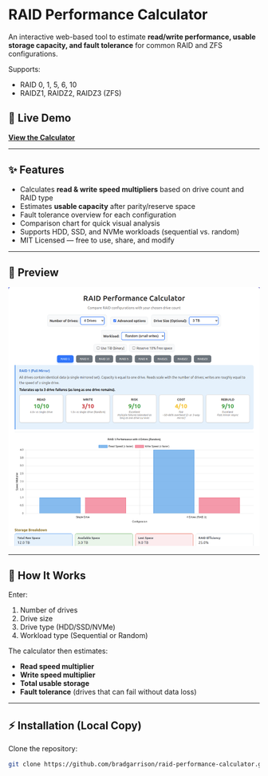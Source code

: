 # RAID Performance Calculator

An interactive web-based tool to estimate **read/write performance, usable storage capacity, and fault tolerance** for common RAID and ZFS configurations.

Supports:
- RAID 0, 1, 5, 6, 10
- RAIDZ1, RAIDZ2, RAIDZ3 (ZFS)

## 🚀 Live Demo
[**View the Calculator**](https://bradgarrison.github.io/raid-performance-calculator/)

---

## ✨ Features
- Calculates **read & write speed multipliers** based on drive count and RAID type
- Estimates **usable capacity** after parity/reserve space
- Fault tolerance overview for each configuration
- Comparison chart for quick visual analysis
- Supports HDD, SSD, and NVMe workloads (sequential vs. random)
- MIT Licensed — free to use, share, and modify

---

## 📸 Preview
![RAID Performance Calculator Screenshot](raid-performance-calculator-screenshot.png)

---

## 📖 How It Works
Enter:
1. Number of drives
2. Drive size
3. Drive type (HDD/SSD/NVMe)
4. Workload type (Sequential or Random)

The calculator then estimates:
- **Read speed multiplier**
- **Write speed multiplier**
- **Total usable storage**
- **Fault tolerance** (drives that can fail without data loss)

---

## ⚡ Installation (Local Copy)
Clone the repository:
```bash
git clone https://github.com/bradgarrison/raid-performance-calculator.git
